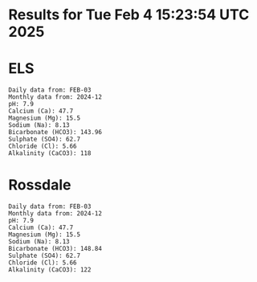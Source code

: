 # Results for Tue Feb  4 15:23:54 UTC 2025
# ELS
```
Daily data from: FEB-03
Monthly data from: 2024-12
pH: 7.9
Calcium (Ca): 47.7
Magnesium (Mg): 15.5
Sodium (Na): 8.13
Bicarbonate (HCO3): 143.96
Sulphate (SO4): 62.7
Chloride (Cl): 5.66
Alkalinity (CaCO3): 118
```
# Rossdale
```
Daily data from: FEB-03
Monthly data from: 2024-12
pH: 7.9
Calcium (Ca): 47.7
Magnesium (Mg): 15.5
Sodium (Na): 8.13
Bicarbonate (HCO3): 148.84
Sulphate (SO4): 62.7
Chloride (Cl): 5.66
Alkalinity (CaCO3): 122
```
